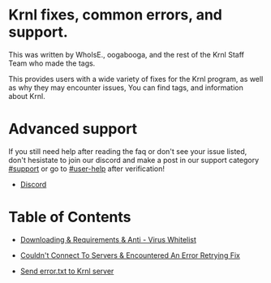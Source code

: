 # Krnl fixes, common errors, and support.
This was written by WhoIsE., oogabooga, and the rest of the Krnl Staff Team who made the tags.

This provides users with a wide variety of fixes for the Krnl program, as well as why they may encounter issues, You can find tags, and information about Krnl.

# Advanced support
If you still need help after reading the faq or don't see your issue listed, don't hesistate to join our discord and make a post in our support category [#support](https://discord.com/channels/903380406743760947/1034883159541694655) or go to [#user-help](https://discord.com/channels/903380406743760947/988170895161962576) after verification! 
- [Discord](https://krnl.place/invite)

# Table of Contents
 - [Downloading & Requirements & Anti - Virus Whitelist](https://github.com/Krnl-staff/Faq/blob/main/DownloadHelp.md)
 
 - [Couldn't Connect To Servers & Encountered An Error Retrying Fix](https://github.com/Krnl-staff/Faq/blob/main/ConnectionError-RetryingError.md)
 
 - [Send error.txt to Krnl server](https://github.com/Krnl-staff/FAQ/blob/main/error_txt.md)
